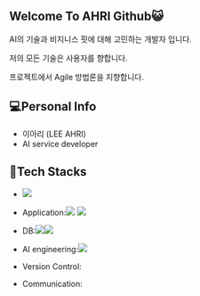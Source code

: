 ## Welcome To AHRI Github😺

AI의 기술과 비지니스 핏에 대해 고민하는 개발자 입니다.

저의 모든 기술은 사용자를 향합니다.

프로젝트에서 Agile 방법론을 지향합니다. 

## 💻Personal Info
- 이아리 (LEE AHRI)
- AI service developer

## 💊Tech Stacks
- <img src="https://img.shields.io/badge/Python-white?style=plastic&logo=Python&logoColor=3776AB"/>
- Application:<img src="https://img.shields.io/badge/Django-green?style=plastic&logo=Django&logoColor=092E20"/> <img src="https://img.shields.io/badge/Flask-blue?style=plastic&logo=Flask&logoColor=000000"/>

- DB:<img src="https://img.shields.io/badge/MySQL-cornflowerblue?style=plastic&logo=MySQL&logoColor=092E20"/><img src="https://img.shields.io/badge/MongoDB-orange?style=plastic&logo=MongoDB&logoColor=47A248"/>
- AI engineering:<img src="https://img.shields.io/badge/TensorFlow-silver?style=plastic&logo=TensorFlow&logoColor=FF6F00"/>
- Version Control: 
- Communication:
